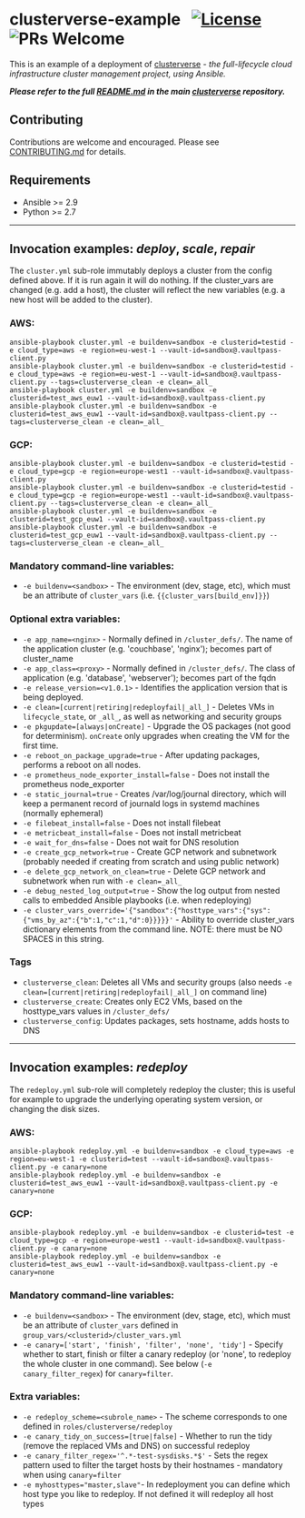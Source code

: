 # clusterverse-example  &nbsp; [![License](https://img.shields.io/badge/License-BSD%203--Clause-blue.svg)](https://opensource.org/licenses/BSD-3-Clause) ![PRs Welcome](https://img.shields.io/badge/PRs-Welcome-brightgreen.svg)
This is an example of a deployment of [clusterverse](https://github.com/sky-uk/clusterverse) - _the full-lifecycle cloud infrastructure cluster management project, using Ansible._

_**Please refer to the full [README.md](https://github.com/sky-uk/clusterverse/blob/master/README.md) in the main [clusterverse](https://github.com/sky-uk/clusterverse) repository.**_ 

## Contributing
Contributions are welcome and encouraged.  Please see [CONTRIBUTING.md](https://github.com/sky-uk/clusterverse/blob/master/CONTRIBUTING.md) for details.

## Requirements
+ Ansible >= 2.9
+ Python >= 2.7


---
## Invocation examples: _deploy_, _scale_, _repair_
The `cluster.yml` sub-role immutably deploys a cluster from the config defined above.  If it is run again it will do nothing.  If the cluster_vars are changed (e.g. add a host), the cluster will reflect the new variables (e.g. a new host will be added to the cluster).

### AWS:
```
ansible-playbook cluster.yml -e buildenv=sandbox -e clusterid=testid -e cloud_type=aws -e region=eu-west-1 --vault-id=sandbox@.vaultpass-client.py
ansible-playbook cluster.yml -e buildenv=sandbox -e clusterid=testid -e cloud_type=aws -e region=eu-west-1 --vault-id=sandbox@.vaultpass-client.py --tags=clusterverse_clean -e clean=_all_
ansible-playbook cluster.yml -e buildenv=sandbox -e clusterid=test_aws_euw1 --vault-id=sandbox@.vaultpass-client.py
ansible-playbook cluster.yml -e buildenv=sandbox -e clusterid=test_aws_euw1 --vault-id=sandbox@.vaultpass-client.py --tags=clusterverse_clean -e clean=_all_
```
### GCP:
```
ansible-playbook cluster.yml -e buildenv=sandbox -e clusterid=testid -e cloud_type=gcp -e region=europe-west1 --vault-id=sandbox@.vaultpass-client.py
ansible-playbook cluster.yml -e buildenv=sandbox -e clusterid=testid -e cloud_type=gcp -e region=europe-west1 --vault-id=sandbox@.vaultpass-client.py --tags=clusterverse_clean -e clean=_all_
ansible-playbook cluster.yml -e buildenv=sandbox -e clusterid=test_gcp_euw1 --vault-id=sandbox@.vaultpass-client.py
ansible-playbook cluster.yml -e buildenv=sandbox -e clusterid=test_gcp_euw1 --vault-id=sandbox@.vaultpass-client.py --tags=clusterverse_clean -e clean=_all_
```

### Mandatory command-line variables:
+ `-e buildenv=<sandbox>` - The environment (dev, stage, etc), which must be an attribute of `cluster_vars` (i.e. `{{cluster_vars[build_env]}}`)

### Optional extra variables:
+ `-e app_name=<nginx>` - Normally defined in `/cluster_defs/`.  The name of the application cluster (e.g. 'couchbase', 'nginx'); becomes part of cluster_name
+ `-e app_class=<proxy>` - Normally defined in `/cluster_defs/`.  The class of application (e.g. 'database', 'webserver'); becomes part of the fqdn
+ `-e release_version=<v1.0.1>` - Identifies the application version that is being deployed.
+ `-e clean=[current|retiring|redeployfail|_all_]` - Deletes VMs in `lifecycle_state`, or `_all_`, as well as networking and security groups
+ `-e pkgupdate=[always|onCreate]` - Upgrade the OS packages (not good for determinism).  `onCreate` only upgrades when creating the VM for the first time.
+ `-e reboot_on_package_upgrade=true` - After updating packages, performs a reboot on all nodes.
+ `-e prometheus_node_exporter_install=false` - Does not install the prometheus node_exporter
+ `-e static_journal=true` - Creates /var/log/journal directory, which will keep a permanent record of journald logs in systemd machines (normally ephemeral)
+ `-e filebeat_install=false` - Does not install filebeat
+ `-e metricbeat_install=false` - Does not install metricbeat
+ `-e wait_for_dns=false` - Does not wait for DNS resolution
+ `-e create_gcp_network=true` - Create GCP network and subnetwork (probably needed if creating from scratch and using public network)
+ `-e delete_gcp_network_on_clean=true` - Delete GCP network and subnetwork when run with `-e clean=_all_`
+ `-e debug_nested_log_output=true` - Show the log output from nested calls to embedded Ansible playbooks (i.e. when redeploying)
+ `-e cluster_vars_override='{"sandbox":{"hosttype_vars":{"sys":{"vms_by_az":{"b":1,"c":1,"d":0}}}}}'` - Ability to override cluster_vars dictionary elements from the command line.  NOTE: there must be NO SPACES in this string.

### Tags
+ `clusterverse_clean`: Deletes all VMs and security groups (also needs `-e clean=[current|retiring|redeployfail|_all_]` on command line)
+ `clusterverse_create`: Creates only EC2 VMs, based on the hosttype_vars values in `/cluster_defs/`
+ `clusterverse_config`: Updates packages, sets hostname, adds hosts to DNS


---

## Invocation examples: _redeploy_
The `redeploy.yml` sub-role will completely redeploy the cluster; this is useful for example to upgrade the underlying operating system version, or changing the disk sizes.

### AWS:
```
ansible-playbook redeploy.yml -e buildenv=sandbox -e cloud_type=aws -e region=eu-west-1 -e clusterid=test --vault-id=sandbox@.vaultpass-client.py -e canary=none
ansible-playbook redeploy.yml -e buildenv=sandbox -e clusterid=test_aws_euw1 --vault-id=sandbox@.vaultpass-client.py -e canary=none
```
### GCP:
```
ansible-playbook redeploy.yml -e buildenv=sandbox -e clusterid=test -e cloud_type=gcp -e region=europe-west1 --vault-id=sandbox@.vaultpass-client.py -e canary=none
ansible-playbook redeploy.yml -e buildenv=sandbox -e clusterid=test_aws_euw1 --vault-id=sandbox@.vaultpass-client.py -e canary=none
```

### Mandatory command-line variables:
+ `-e buildenv=<sandbox>` - The environment (dev, stage, etc), which must be an attribute of `cluster_vars` defined in `group_vars/<clusterid>/cluster_vars.yml`
+ `-e canary=['start', 'finish', 'filter', 'none', 'tidy']` - Specify whether to start, finish or filter a canary redeploy (or 'none', to redeploy the whole cluster in one command).  See below (`-e canary_filter_regex`) for `canary=filter`.

### Extra variables:
+ `-e redeploy_scheme=<subrole_name>` - The scheme corresponds to one defined in `roles/clusterverse/redeploy`
+ `-e canary_tidy_on_success=[true|false]` - Whether to run the tidy (remove the replaced VMs and DNS) on successful redeploy 
+ `-e canary_filter_regex='^.*-test-sysdisks.*$'` - Sets the regex pattern used to filter the target hosts by their hostnames - mandatory when using `canary=filter`
+ `-e myhosttypes="master,slave"`- In redeployment you can define which host type you like to redeploy. If not defined it will redeploy all host types
